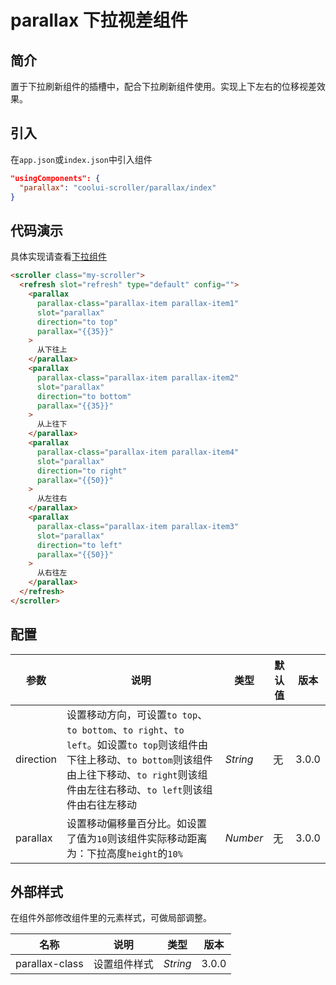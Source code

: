 # parallax 下拉视差组件

## 简介

置于下拉刷新组件的插槽中，配合下拉刷新组件使用。实现上下左右的位移视差效果。

## 引入

在`app.json`或`index.json`中引入组件

```json
"usingComponents": {
  "parallax": "coolui-scroller/parallax/index"
}
```

## 代码演示

具体实现请查看[下拉组件](./refresh.md#视差效果)

```html
<scroller class="my-scroller">
  <refresh slot="refresh" type="default" config="">
    <parallax
      parallax-class="parallax-item parallax-item1"
      slot="parallax"
      direction="to top"
      parallax="{{35}}"
    >
      从下往上
    </parallax>
    <parallax
      parallax-class="parallax-item parallax-item2"
      slot="parallax"
      direction="to bottom"
      parallax="{{35}}"
    >
      从上往下
    </parallax>
    <parallax
      parallax-class="parallax-item parallax-item4"
      slot="parallax"
      direction="to right"
      parallax="{{50}}"
    >
      从左往右
    </parallax>
    <parallax
      parallax-class="parallax-item parallax-item3"
      slot="parallax"
      direction="to left"
      parallax="{{50}}"
    >
      从右往左
    </parallax>
  </refresh>
</scroller>
```

## 配置

| 参数      | 说明                                                                                                                                                                                                 | 类型     | 默认值 | 版本  |
| --------- | ---------------------------------------------------------------------------------------------------------------------------------------------------------------------------------------------------- | -------- | ------ | ----- |
| direction | 设置移动方向，可设置`to top`、`to bottom`、`to right`、`to left`。如设置`to top`则该组件由下往上移动、`to bottom`则该组件由上往下移动、`to right`则该组件由左往右移动、`to left`则该组件由右往左移动 | _String_ | 无     | 3.0.0 |
| parallax  | 设置移动偏移量百分比。如设置了值为`10`则该组件实际移动距离为：下拉高度`height`的`10%`                                                                                                                | _Number_ | 无     | 3.0.0 |

## 外部样式

在组件外部修改组件里的元素样式，可做局部调整。

| 名称           | 说明         | 类型     | 版本  |
| -------------- | ------------ | -------- | ----- |
| parallax-class | 设置组件样式 | _String_ | 3.0.0 |
